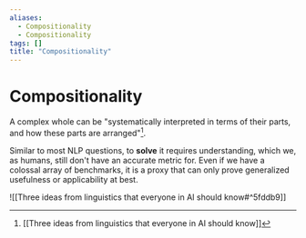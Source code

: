 ```yaml
---
aliases:
  - Compositionality
  - Compositionality
tags: []
title: "Compositionality"
---
```


# Compositionality

A complex whole can be "systematically interpreted in terms of their parts, and how these parts are arranged"[^1].

Similar to most NLP questions, to **solve** it requires understanding, which we, as humans, still don't have an accurate metric for. Even if we have a colossal array of benchmarks, it is a proxy that can only prove generalized usefulness or applicability at best.

![[Three ideas from linguistics that everyone in AI should know#^5fddb9]]

[^1]: [[Three ideas from linguistics that everyone in AI should know]]